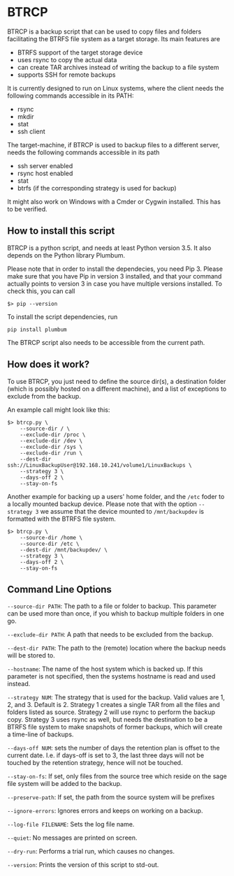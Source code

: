 
# BTRCP

BTRCP is a backup script that can be used to copy files and folders
facilitating the BTRFS file system as a target storage. Its main features are

* BTRFS support of the target storage device
* uses rsync to copy the actual data
* can create TAR archives instead of writing the backup to a file system
* supports SSH for remote backups

It is currently designed to run on Linux systems, where the client needs
the following commands accessible in its PATH:

* rsync
* mkdir
* stat
* ssh client

The target-machine, if BTRCP is used to backup files to a different server,
needs the following commands accessible in its path

* ssh server enabled
* rsync host enabled
* stat
* btrfs (if the corresponding strategy is used for backup)

It might also work on Windows with a Cmder or Cygwin installed. This has
to be verified.

## How to install this script

BTRCP is a python script, and needs at least Python version 3.5. It also
depends on the Python library Plumbum.

Please note that in order to install the dependecies, you need Pip 3. Please
make sure that you have Pip in version 3 installed, and that your command
actually points to version 3 in case you have multiple versions installed.
To check this, you can call

```
$> pip --version
```

To install the script dependencies, run

```
pip install plumbum
```

The BTRCP script also needs to be accessible from the current path.

## How does it work?

To use BTRCP, you just need to define the source dir(s), a destination
folder (which is possibly hosted on a different machine), and a list of
exceptions to exclude from the backup.

An example call might look like this:

```
$> btrcp.py \
    --source-dir / \
    --exclude-dir /proc \
    --exclude-dir /dev \
    --exclude-dir /sys \
    --exclude-dir /run \
    --dest-dir ssh://LinuxBackupUser@192.168.10.241/volume1/LinuxBackups \
    --strategy 3 \
    --days-off 2 \
    --stay-on-fs
```

Another example for backing up a users' home folder, and the `/etc` foder to a locally mounted backup device.
Please note that with the option `--strategy 3` we assume that the device mounted to `/mnt/backupdev`
is formatted with the BTRFS file system.

```
$> btrcp.py \
    --source-dir /home \
    --source-dir /etc \
    --dest-dir /mnt/backupdev/ \
    --strategy 3 \
    --days-off 2 \
    --stay-on-fs
```

## Command Line Options

`--source-dir PATH`: The path to a file or folder to backup. This parameter can be used more than once, if you whish to backup multiple folders in one go.

`--exclude-dir PATH`: A path that needs to be excluded from the backup.

`--dest-dir PATH`: The path to the (remote) location where the backup needs will be stored to.

`--hostname`: The name of the host system which is backed up. If this parameter is not specified, then the systems hostname is read and used instead.

`--strategy NUM`: The strategy that is used for the backup. Valid values are 1, 2, and 3. Default is 2. Strategy 1 creates a single TAR from all the files and folders listed as source. Strategy 2 will use rsync to perform the backup copy. Strategy 3 uses rsync as well, but needs the destination to be a BTRFS file system to make snapshots of former backups, which will create a time-line of backups.

`--days-off NUM`: sets the number of days the retention plan is offset to the current date. I.e. if days-off is set to 3, the last three days will not be touched by the retention strategy, hence will not be touched.

`--stay-on-fs`: If set, only files from the source tree which reside on the sage file system will be added to the backup.

`--preserve-path`: If set, the path from the source system will be prefixes 

`--ignore-errors`: Ignores errors and keeps on working on a backup.

`--log-file FILENAME`: Sets the log file name.

`--quiet`: No messages are printed on screen.

`--dry-run`: Performs a trial run, which causes no changes.

`--version`: Prints the version of this script to std-out.
